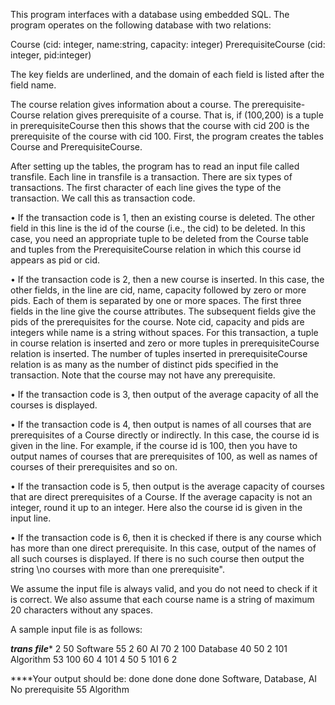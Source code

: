 This program interfaces with a database using embedded SQL. The program operates on the following database with two relations:

Course (cid: integer, name:string, capacity: integer)
PrerequisiteCourse (cid: integer, pid:integer)

The key fields are underlined, and the domain of each field is listed after the field name.

The course relation gives information about a course. The prerequisite-Course relation gives prerequisite of a course. That is, if (100,200) is a tuple in prerequisiteCourse then this shows that the course with cid 200 is the prerequisite of the course with cid 100. First, the program creates the tables Course and PrerequisiteCourse. 

After setting up the tables, the program has to read an input file called transfile. Each line in transfile is a transaction. There are six types of transactions. The first character of each line gives the type of the transaction. We call this as transaction code.

•	If the transaction code is 1, then an existing course is deleted. The other field in this line is the id of the course (i.e., the cid) to be deleted. In this case, you need an appropriate tuple to be deleted from the Course table and tuples from the PrerequisiteCourse relation in which this course id appears as pid or cid.

•	If the transaction code is 2, then a new course is inserted. In this case, the other fields, in the line are cid, name, capacity followed by zero or more pids. Each of them is separated by one or more spaces. The first three fields in the line give the course attributes. The subsequent fields give the pids of the prerequisites for the course. Note cid, capacity and pids are integers while name is a string without spaces. For this transaction, a tuple in course relation is inserted and zero or more tuples in prerequisiteCourse relation is inserted. The number of tuples inserted in prerequisiteCourse relation is as many as the number of distinct pids specified in the transaction. Note that the course may not have any prerequisite.

•	If the transaction code is 3, then output of the average capacity of all the courses is displayed.

•	If the transaction code is 4, then output is names of all courses that are prerequisites of a Course directly or indirectly. In this case, the course id is given in the line. For example, if the course id is 100, then you have to output names of courses that are prerequisites of 100, as well as names of courses of their prerequisites and so on.

•	If the transaction code is 5, then output is the average capacity of courses that are direct prerequisites of a Course. If the average capacity is not an integer, round it up to an integer. Here also the course id is given in the input line.

•	If the transaction code is 6, then it is checked if there is any course which has more than one direct prerequisite. In this case, output of the names of all such courses is displayed. If there is no such course then output the string \no courses with more than one prerequisite".


We assume the input file is always valid, and you do not need to check if it is correct. We also assume that each course name is a string of maximum 20 characters without any spaces.

A sample input file is as follows:

***trans file****
2 50 Software 55
2 60 AI 70
2 100 Database 40 50
2 101 Algorithm 53 100 60
4 101
4 50
5 101
6
2

****Your output should be:
done
done
done
done
Software, Database, AI
No prerequisite
55
Algorithm
